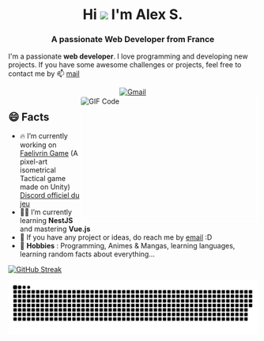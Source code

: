 
<h1 align="center">Hi <img src="https://media.giphy.com/media/hvRJCLFzcasrR4ia7z/giphy.gif" width="25px"> I'm Alex S.</h1>
<h3 align="center">A passionate Web Developer from France</h3>

I'm a passionate **web developer**. I love programming and developing new projects. If you have some awesome challenges or projects, feel free to contact me by 📫 [mail](mailto:salimalexo@gmail.com)

<div align="center"><a href="mailto:salimalexo@gmail.com"><img alt="Gmail" src="https://img.shields.io/badge/Gmail-D14836?style=for-the-badge&logo=gmail&logoColor=white" /></a></div>

<img align="right" alt="GIF Code" src="https://cdn.dribbble.com/users/132194/screenshots/3143314/codingdribbble.gif" style="border: 2px solid white; border-radius:5px" height="250" width="355"/>

## 😄 Facts
- 🔥 I’m currently working on <a href="https://github.com/Zeatlan/faelivrin-game/" target="_blank">Faelivrin Game</a> (A pixel-art isometrical Tactical game made on Unity) <a href="https://discord.com/invite/au7ABUEWty">Discord officiel du jeu</a>
- 🧑‍💻 I’m currently learning  **NestJS** and mastering **Vue.js**
- 💼 If you have any project or ideas, do reach me by [email](mailto:salimalexo@gmail.com) :D
- 💚 **Hobbies** : Programming, Animes & Mangas, learning languages, learning random facts about everything...

[![GitHub Streak](https://streak-stats.demolab.com?user=Zeatlan&theme=tokyonight&date_format=j%20M%5B%20Y%5D)](https://git.io/streak-stats)

<picture>
  <source media="(prefers-color-scheme: dark)" srcset="https://github.com/Zeatlan/Zeatlan/blob/output/github-snake-dark.svg" />
  <source media="(prefers-color-scheme: light)" srcset="https://github.com/Zeatlan/Zeatlan/blob/output/github-snake.svg" />
  <img alt="github-snake" src="https://github.com/Zeatlan/Zeatlan/blob/output/github-snake.svg" />
</picture>
